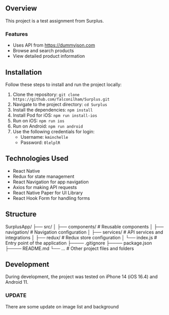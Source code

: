 ## Overview

This project is a test assignment from Surplus.

### Features

- Uses API from https://dummyjson.com
- Browse and search products
- View detailed product information

## Installation

Follow these steps to install and run the project locally:

1. Clone the repository: `git clone https://github.com/falconilham/Surplus.git`
2. Navigate to the project directory: `cd Surplus`
3. Install the dependencies: `npm install`
4. Install Pod for iOS: `npm run install-ios`
5. Run on iOS: `npm run ios`
6. Run on Android: `npm run android`
7. Use the following credentials for login:
   - Username: `kminchelle`
   - Password: `0lelplR`

## Technologies Used

- React Native
- Redux for state management
- React Navigation for app navigation
- Axios for making API requests
- React Native Paper for UI Library
- React Hook Form for handling forms

## Structure

SurplusApp/
├── src/
│     ├── components/              # Reusable components
│     ├── navigation/              # Navigation configuration
│     ├── services/                # API services and integrations
│     ├── redux/                   # Redux store configuration
│     └── index.js                 # Entry point of the application
├──── .gitignore
├──── package.json
├──── README.md
└── ...                          # Other project files and folders

## Development

During development, the project was tested on iPhone 14 (iOS 16.4) and Android 11.


### UPDATE 
There are some update on image list and background
